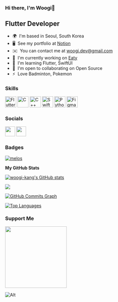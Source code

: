 ### Hi there, I'm Woogi👋 

Flutter Developer
-----------------

* 🌍  I'm based in Seoul, South Korea
* 🖥️  See my portfolio at [Notion](http://www.notion.so/devwoogi/31fb3ffc674f4336b1d83a476d193b17)
* ✉️  You can contact me at [woogi.dev@gmail.com](mailto:woogi.dev@gmail.com)
* 🚀  I'm currently working on [Eaty](https://play.google.com/store/apps/details?id=com.weorder.eaty&hl=gsw)
* 🧠  I'm learning Flutter, SwiftUI
* 🤝  I'm open to collaborating on Open Source
* ⚡  Love Badminton, Pokemon

### Skills

<p align="left">
<a href="https://flutter.dev/" target="_blank" rel="noreferrer"><img src="https://storage.googleapis.com/cms-storage-bucket/4fd5520fe28ebf839174.svg" width="36" height="36" alt="Flutter" /></a>
<a href="https://docs.microsoft.com/en-us/cpp/?view=msvc-170" target="_blank" rel="noreferrer"><img src="https://raw.githubusercontent.com/danielcranney/readme-generator/main/public/icons/skills/c-colored.svg" width="36" height="36" alt="C" /></a>
<a href="https://docs.microsoft.com/en-us/cpp/?view=msvc-170" target="_blank" rel="noreferrer"><img src="https://raw.githubusercontent.com/danielcranney/readme-generator/main/public/icons/skills/cplusplus-colored.svg" width="36" height="36" alt="C++" /></a>
<a href="https://developer.apple.com/swift/" target="_blank" rel="noreferrer"><img src="https://raw.githubusercontent.com/danielcranney/readme-generator/main/public/icons/skills/swift-colored.svg" width="36" height="36" alt="Swift" /></a>
<a href="https://www.python.org/" target="_blank" rel="noreferrer"><img src="https://raw.githubusercontent.com/danielcranney/readme-generator/main/public/icons/skills/python-colored.svg" width="36" height="36" alt="Python" /></a>
<a href="https://www.figma.com/" target="_blank" rel="noreferrer"><img src="https://raw.githubusercontent.com/danielcranney/readme-generator/main/public/icons/skills/figma-colored.svg" width="36" height="36" alt="Figma" /></a>
</p>


### Socials

<p align="left"> <a href="https://www.github.com/woogi-kang" target="_blank" rel="noreferrer"><img src="https://raw.githubusercontent.com/danielcranney/readme-generator/main/public/icons/socials/github-dark.svg" width="32" height="32" /></a> <a href="https://www.linkedin.com/in/taewook-kang" target="_blank" rel="noreferrer"><img src="https://raw.githubusercontent.com/danielcranney/readme-generator/main/public/icons/socials/linkedin.svg" width="32" height="32" /></a></p>

### Badges

[![melos](https://img.shields.io/badge/maintained%20with-melos-f700ff.svg?style=flat-square)](https://github.com/invertase/melos)

<b>My GitHub Stats</b>

<a href="http://www.github.com/woogi-kang"><img src="https://github-readme-stats.vercel.app/api?username=woogi-kang&show_icons=true&hide=&count_private=true&title_color=3382ed&text_color=ffffff&icon_color=3382ed&bg_color=1c1917&hide_border=true&show_icons=true" alt="woogi-kang's GitHub stats" /></a>

<a href="http://www.github.com/woogi-kang"><img src="https://github-readme-streak-stats.herokuapp.com/?user=woogi-kang&stroke=ffffff&background=1c1917&ring=3382ed&fire=3382ed&currStreakNum=ffffff&currStreakLabel=3382ed&sideNums=ffffff&sideLabels=ffffff&dates=ffffff&hide_border=true" /></a>

<a href="http://www.github.com/woogi-kang"><img src="https://activity-graph.herokuapp.com/graph?username=woogi-kang&bg_color=1c1917&color=ffffff&line=3382ed&point=ffffff&area_color=1c1917&area=true&hide_border=true&custom_title=GitHub%20Commits%20Graph" alt="GitHub Commits Graph" /></a>

<a href="https://github.com/woogi-kang" align="left"><img src="https://github-readme-stats.vercel.app/api/top-langs/?username=woogi-kang&langs_count=10&title_color=3382ed&text_color=ffffff&icon_color=3382ed&bg_color=1c1917&hide_border=true&locale=en&custom_title=Top%20%Languages" alt="Top Languages" /></a>

### Support Me

<a href="https://www.buymeacoffee.com/woogi"><img src="https://cdn.buymeacoffee.com/buttons/v2/default-yellow.png" width="200" /></a>

![Alt](https://repobeats.axiom.co/api/embed/eb78b290cc9f5b57c69d8795cf53c63dbf00697d.svg "Repobeats analytics image")
